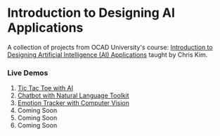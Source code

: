 # Introduction to Designing AI Applications

A collection of projects from OCAD University's course: [Introduction to Designing Artificial Intelligence (AI) Applications](https://continuingstudies.ocadu.ca/search/publicCourseSearchDetails.do?method=load&courseId=12164429) taught by Chris Kim.

### Live Demos

1. [Tic Tac Toe with AI](https://eileenxue.github.io/Intro-Design-AI-Apps/01-tic-tac-toe-with-AI/)
2. [Chatbot with Natural Language Toolkit](https://eileenxue.github.io/Intro-Design-AI-Apps/02-chatbot-with-nltk/)
3. [Emotion Tracker with Computer Vision](https://eileenxue.github.io/Intro-Design-AI-Apps/03-track-emotions-computer-vision/)
4. Coming Soon
5. Coming Soon
6. Coming Soon
